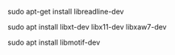 sudo apt-get install libreadline-dev

sudo apt install libxt-dev libx11-dev libxaw7-dev

sudo apt install libmotif-dev
